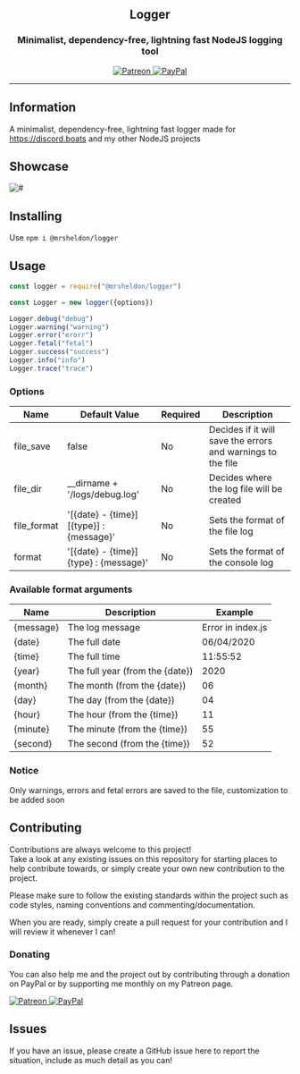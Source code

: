 <h2 align="center" id="Template">
  Logger
</h2>

<h3 align="center">Minimalist, dependency-free, lightning fast NodeJS logging tool</h3>

<p align="center">
      <a href="https://patreon.com/discordboats" target="_blank">
        <img src="https://img.shields.io/badge/patreon-DiscordBoats-blue.svg?logo=patreon&logoWidth=30&logoColor=F96854&style=popout-square" alt="Patreon"/>
    </a>
    <a href="https://paypal.me/roeelupo" target="_blank">
        <img src="https://img.shields.io/badge/paypal-Roee%20Lupo-blue.svg?logo=paypal&logoWidth=30&logoColor=00457C&style=popout-square" alt="PayPal"/>
    </a>
</p>

----

## Information

A minimalist, dependency-free, lightning fast logger made for https://discord.boats and my other NodeJS projects

## Showcase

![#](https://i.ibb.co/ckLwbYz/image.png)

## Installing

Use `npm i @mrsheldon/logger`

## Usage

```js
const logger = require("@mrsheldon/logger")

const Logger = new logger({options})

Logger.debug("debug")
Logger.warning("warning")
Logger.error("erorr")
Logger.fetal("fetal")
Logger.success("success")
Logger.info("info")
Logger.trace("trace")
```

### Options
| Name         | Default Value                            | Required | Description                                                 |
|--------------|------------------------------------------|----------|-------------------------------------------------------------|
| file_save    | false                                    | No       | Decides if it will save the errors and warnings to the file |
| file_dir     | __dirname + '/logs/debug.log'            | No       | Decides where the log file will be created                  |
| file_format  | '[{date} - {time}] [{type}] : {message}' | No       | Sets the format of the file log                             |
| format       | '[{date} - {time}] {type} : {message}'   | No       | Sets the format of the console log                          |


### Available format arguments
| Name           | Description                     | Example           |
|----------------|---------------------------------|-------------------|
| {message}      | The log message                 | Error in index.js |
| {date}         | The full date                   | 06/04/2020        |
| {time}         | The full time                   | 11:55:52          | 
| {year}         | The full year (from the {date}) | 2020              |
| {month}        | The month (from the {date})     | 06                |
| {day}          | The day (from the {date})       | 04                |
| {hour}         | The hour (from the {time})      | 11                |
| {minute}       | The minute (from the {time})    | 55                |
| {second}       | The second (from the {time})    | 52                |

### Notice
Only warnings, errors and fetal errors are saved to the file, customization to be added soon

## Contributing

Contributions are always welcome to this project!\
Take a look at any existing issues on this repository for starting places to help contribute towards, or simply create your own new contribution to the project.

Please make sure to follow the existing standards within the project such as code styles, naming conventions and commenting/documentation.

When you are ready, simply create a pull request for your contribution and I will review it whenever I can!

### Donating

You can also help me and the project out by contributing through a donation on PayPal or by supporting me monthly on my Patreon page.
<p>
    <a href="https://patreon.com/discordboats" target="_blank">
        <img src="https://img.shields.io/badge/patreon-DiscordBoats-blue.svg?logo=patreon&logoWidth=30&logoColor=F96854&style=popout-square" alt="Patreon"/>
    </a>
    <a href="https://paypal.me/roeelupo" target="_blank">
        <img src="https://img.shields.io/badge/paypal-Roee%20Lupo-blue.svg?logo=paypal&logoWidth=30&logoColor=00457C&style=popout-square" alt="PayPal"/>
    </a>
</p>

## Issues
If you have an issue, please create a GitHub issue here to report the situation, include as much detail as you can!

